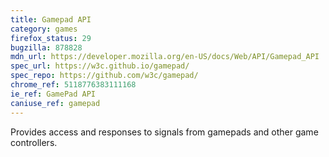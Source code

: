 ```yaml
---
title: Gamepad API
category: games
firefox_status: 29
bugzilla: 878828
mdn_url: https://developer.mozilla.org/en-US/docs/Web/API/Gamepad_API
spec_url: https://w3c.github.io/gamepad/
spec_repo: https://github.com/w3c/gamepad/
chrome_ref: 5118776383111168
ie_ref: GamePad API
caniuse_ref: gamepad
---
```


Provides access and responses to signals from gamepads and other game controllers.
